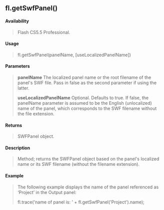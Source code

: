 ## fl.getSwfPanel()

#### Availability

> Flash CS5.5 Professional.

#### Usage

> fl.getSwfPanel(panelName, \[useLocalizedPanelName\])

#### Parameters

> **panelName** The localized panel name or the root filename of the panel's SWF file. Pass in false as the second parameter if using the latter.
>
> **useLocalizedPanelName** Optional. Defaults to true. If false, the panelName parameter is assumed to be the English (unlocalized) name of the panel, which corresponds to the SWF filename without the file extension.

#### Returns

> SWFPanel object.

#### Description

> Method; returns the SWFPanel object based on the panel's localized name or its SWF filename (without the filename extension).

#### Example

> The following example displays the name of the panel referenced as ‘Project’ in the Output panel:
>
> fl.trace('name of panel is: ' + fl.getSwfPanel('Project').name);
